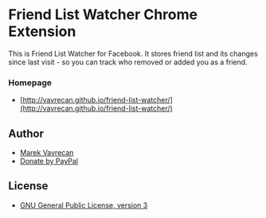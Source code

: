# Friend List Watcher Chrome Extension

This is Friend List Watcher for Facebook. It stores friend list and its changes since last visit -
so you can track who removed or added you as a friend.

### Homepage

- [http://vavrecan.github.io/friend-list-watcher/](http://vavrecan.github.io/friend-list-watcher/)

## Author
- [Marek Vavrecan](mailto:vavrecan@gmail.com)
- [Donate by PayPal](https://paypal.me/vavrecan)

## License
- [GNU General Public License, version 3](http://www.gnu.org/licenses/gpl-3.0.html)
